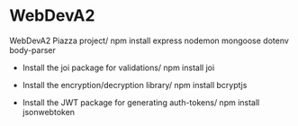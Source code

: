 # WebDevA2
WebDevA2 Piazza project/
npm install express nodemon mongoose dotenv body-parser

* Install the joi package for validations/
 npm install joi

* Install the encryption/decryption library/
 npm install bcryptjs

* Install the JWT package for generating auth-tokens/
 npm install jsonwebtoken 
